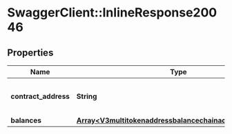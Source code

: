 # SwaggerClient::InlineResponse20046

## Properties
Name | Type | Description | Notes
------------ | ------------- | ------------- | -------------
**contract_address** | **String** | Contract address of the Multi Token | [optional] 
**balances** | [**Array&lt;V3multitokenaddressbalancechainaddressBalances&gt;**](V3multitokenaddressbalancechainaddressBalances.md) |  | [optional] 

